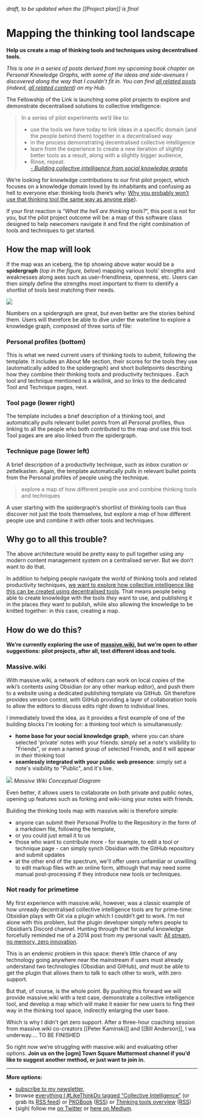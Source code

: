 *draft, to be updated when the [[Project plan]] is final*
# Mapping the thinking tool landscape 

**Help us create a map of thinking tools and techniques using decentralised tools.**

_This is one in a series of posts derived from my upcoming book chapter on Personal Knowledge Graphs, with some of the ideas and side-avenues I discovered along the way that I couldn’t fit in. You can find_ [_all related posts_](https://myhub.ai/@mathewlowry/?quality=all&tags=pkgbook&timeframe=anytime&types=think) _(indeed,_ [_all related content_](https://myhub.ai/@mathewlowry/?tags=pkgbook)_) on my Hub._

The Fellowship of the Link is launching some pilot projects to explore and demonstrate decentralised solutions to collective intelligence:

> In a series of pilot experiments we’d like to:  
> - use the tools we have today to link ideas in a specific domain (and the people behind them) together in a decentralised way  
> - in the process demonstrating decentralised collective intelligence  
> - learn from the experience to create a new iteration of slightly better tools as a result, along with a slightly bigger audience,  
> - Rinse, repeat.  
> [_- Building collective intelligence from social knowledge graphs_](https://medium.com/@mathewlowry/building-collective-intelligence-from-social-knowledge-graphs-e3a465852e8b)

We’re looking for knowledge contributions to our first pilot project, which focuses on a knowledge domain loved by its inhabitants and confusing as hell to everyone else: thinking tools (here’s why: [Why you probably won’t use that thinking tool the same way as anyone else](https://medium.com/@mathewlowry/why-you-probably-wont-use-that-thinking-tool-the-same-way-as-anyone-else-bc5b8f7b5306)).

If your first reaction is “_What the hell are thinking tools?_”, this post is not for you, but the pilot project outcome will be: a map of this software class designed to help newcomers navigate it and find the right combination of tools and techniques to get started.

## How the map will look 

If the map was an iceberg, the tip showing above water would be a **spidergraph** (_top in the figure, below_) mapping various tools’ strengths and weaknesses along axes such as user-friendliness, openness, etc. Users can then simply define the strengths most important to them to identify a shortlist of tools best matching their needs. 

![](https://cdn-images-1.medium.com/max/1000/1*RFMbqtFqw7xHmotEmNFqEw.png)

Numbers on a spidergraph are great, but even better are the stories behind them. Users will therefore be able to dive under the waterline to explore a knowledge graph, composed of three sorts of file:

### **Personal profiles (bottom)**

This is what we need current users of thinking tools to submit, following the template. It includes an About Me section, their scores for the tools they use (automatically added to the spidergraph) and short bulletpoints describing how they combine their thinking tools and productivity techniques . Each tool and technique mentioned is a wikilink, and so links to the dedicated Tool and Technique pages, next.

### **Tool page (lower right)**

The template includes a brief description of a thinking tool, and automatically pulls relevant bullet points from all Personal profiles, thus linking to all the people who both contributed to the map _and_ use this tool. Tool pages are are also linked from the spidergraph.

### **Technique page** (lower left)

A brief description of a productivity technique, such as inbox curation or zettelkasten. Again, the template automatically pulls in relevant bullet points from the Personal profiles of people using the technique.

> explore a map of how different people use and combine thinking tools and techniques

A user starting with the spidergraph’s shortlist of thinking tools can thus discover not just the tools themselves, but explore a map of how different people use and combine it with other tools and techniques.

## Why go to all this trouble?

The above architecture would be pretty easy to pull together using any modern content management system on a centralised server. But we don’t want to do that.

In addition to helping people navigate the world of thinking tools and related productivity techniques, [we want to explore how collective intelligence like this can be created using decentralised tools](https://medium.com/@mathewlowry/building-collective-intelligence-from-social-knowledge-graphs-e3a465852e8b). That means people being able to create knowledge with the tools _they_ want to use, and publishing it in the places _they_ want to publish, while also allowing the knowledge to be knitted together: in this case, creating a map.

## How do we do this?

**We’re currently exploring the use of** [**massive.wiki**](https://massive.wiki/)**, but we’re open to other suggestions: pilot projects, after all, test different ideas and tools.**

### Massive.wiki
With massive.wiki, a network of editors can work on local copies of the wiki’s contents using Obsidian (or any other markup editor), and push them to a website using a dedicated publishing template via GitHub. Git therefore provides version control, with GitHub providing a layer of collaboration tools to allow the editors to discuss edits right down to individual lines.

I immediately loved the idea, as it provides a first example of one of the building blocks I'm looking for: a thinking tool which is simultaneously:
* **home base for your social knowledge graph**, where you can share selected 'private' notes with  your friends: simply set a note's visibility to "Friends", or even a named group of selected Friends, and it will appear in *their* thinking tool
* **seamlessly integrated with your public web presence**: simply set a note's visibility to "Public", and it's live.

[![](https://cdn-images-1.medium.com/max/1000/1*elbIspFmChR70YbOgpucwQ.png)](https://massive.wiki/massive_wiki_conceptual_diagram)
*Massive Wiki Conceptual Diagram*

Even better, it allows users to collaborate on both private and public notes, opening up features such as forking and wiki-ising your notes with friends.

Building the thinking tools map with massive.wiki is therefore simple: 
* anyone can submit their Personal Profile to the Repository in the form of a markdown file, following the template,
* or you could  just email it to us
* those who want to contribute more - for example, to edit a tool or technique page - can simply synch Obsidian with the GitHub repository and submit updates
* at the other end of the spectrum, we'll offer users unfamiliar or unwilling to edit markup files with an online form, although that may need some manual post-processing if they introduce new tools or techniques.

### Not ready for primetime
My first experience with massive.wiki, however, was a classic example of how unready decentralised collective intelligence tools are for prime-time: Obsidian plays with Git via a plugin which I couldn’t get to work. I’m not alone with this problem, but the plugin developer simply refers people to Obsidian’s Discord channel. Hunting through that for useful knowledge forcefully reminded me of a 2014 post from my personal vault: [All stream, no memory, zero innovation](https://myhub.ai/items/all-stream-no-memory-zero-innovation). 

This is an endemic problem in this space: there’s little chance of any technology going anywhere near the mainstream if users must already understand two technologies (Obsidian and GitHub), *and* must be able to get the plugin that allows them to talk to each other to work, with zero support.

But that, of course, is the whole point. By pushing this forward we will provide massive.wiki with a test case, demonstrate a collective intelligence tool, and develop a map which will make it easier for new users to fing their way in the thinking tool space, indirectly enlarging the user base.

Which is why I didn't get zero support. After a three-hour coaching session from massive.wiki co-creators [[Peter Kaminski]] and [[Bill Anderson]], I wa underway.... TO BE FINISHED

So right now we’re struggling with massive.wiki and evaluating other options. **Join us on the [ogm] Town Square Mattermost channel if you’d like to suggest another method, or just want to join in.**

---

**More options:**

-   [subscribe to my newsletter](https://myhub.ai/@mathewlowry/about/#contact),
-   browse [everything I #LikeThinkDo tagged “Collective Intelligence”](https://myhub.ai/@mathewlowry/?tags=collective+intelligence) (or grab its [RSS feed](https://myhub.ai/rss/@mathewlowry/?tags=collective+intelligence)) or [PKGBook](https://myhub.ai/@mathewlowry/?quality=all&tags=pkgbook&timeframe=anytime&types=think&types=do&types=like) ([RSS](https://myhub.ai/rss/@mathewlowry/?quality=all&tags=pkgbook&timeframe=anytime&types=think&types=do&types=like)) or [Thinking tools overview](https://myhub.ai/@mathewlowry/?quality=all&service=18&timeframe=anytime&types=like&types=do&types=think) ([RSS](https://myhub.ai/rss/@mathewlowry/?quality=all&service=18&timeframe=anytime&types=like&types=do&types=think))
-   (sigh) follow me [on Twitter](https://twitter.com/mathewlowry) or [here on Medium](https://mathewlowry.medium.com/).